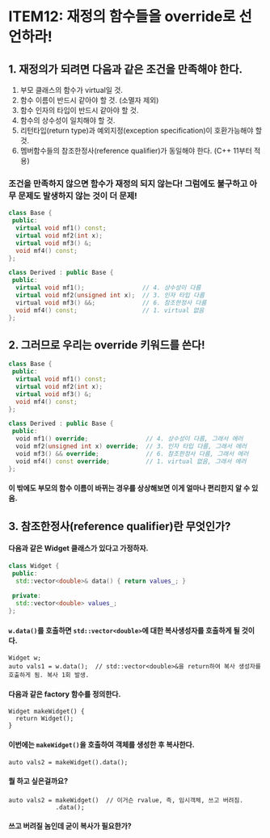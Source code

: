 # ITEM12: 재정의 함수들을 override로 선언하라!

## 1. 재정의가 되려면 다음과 같은 조건을 만족해야 한다.
1. 부모 클래스의 함수가 virtual일 것.
2. 함수 이름이 반드시 같아야 할 것. (소멸자 제외)
3. 함수 인자의 타입이 반드시 같아야 할 것.
4. 함수의 상수성이 일치해야 할 것.
5. 리턴타입(return type)과 예외지정(exception specification)이 호환가능해야 할 것.
6. 멤버함수들의 참조한정사(reference qualifier)가 동일해야 한다. (C++ 11부터 적용)

### 조건을 만족하지 않으면 함수가 재정의 되지 않는다! 그럼에도 불구하고 아무 문제도 발생하지 않는 것이 더 문제!
```c++
class Base {
 public:
  virtual void mf1() const;
  virtual void mf2(int x);
  virtual void mf3() &;
  void mf4() const;
};

class Derived : public Base {
 public:
  virtual void mf1();                // 4. 상수성이 다름
  virtual void mf2(unsigned int x);  // 3. 인자 타입 다름
  virtual void mf3() &&;             // 6. 참조한정사 다름
  void mf4() const;                  // 1. virtual 없음
};
```

## 2. 그러므로 우리는 override 키워드를 쓴다!
```c++
class Base {
 public:
  virtual void mf1() const;
  virtual void mf2(int x);
  virtual void mf3() &;
  void mf4() const;
};

class Derived : public Base {
 public:
  void mf1() override;                // 4. 상수성이 다름, 그래서 에러
  void mf2(unsigned int x) override;  // 3. 인자 타입 다름, 그래서 에러
  void mf3() && override;             // 6. 참조한정사 다름, 그래서 에러
  void mf4() const override;          // 1. virtual 없음, 그래서 에러
};
```
#### 이 밖에도 부모의 함수 이름이 바뀌는 경우를 상상해보면 이게 얼마나 편리한지 알 수 있음.

## 3. 참조한정사(reference qualifier)란 무엇인가?
#### 다음과 같은 Widget 클래스가 있다고 가정하자.
```c++
class Widget {
 public:
  std::vector<double>& data() { return values_; }
  
 private:
  std::vector<double> values_;
};
```
#### ```w.data()```를 호출하면 ```std::vector<double>```에 대한 복사생성자를 호출하게 될 것이다.
```
Widget w;
auto vals1 = w.data();  // std::vector<double>&을 return하여 복사 생성자를 호출하게 됨. 복사 1회 발생.
```
#### 다음과 같은 factory 함수를 정의한다.
```
Widget makeWidget() {
  return Widget();
}
```
#### 이번에는 ```makeWidget()```을 호출하여 객체를 생성한 후 복사한다.
```
auto vals2 = makeWidget().data();
```
#### 뭘 하고 싶은걸까요?
```
auto vals2 = makeWidget()  // 이거슨 rvalue, 즉, 임시객체, 쓰고 버려짐.
             .data();
```
#### 쓰고 버려질 놈인데 굳이 복사가 필요한가?
